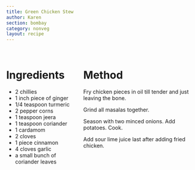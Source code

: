 ```yaml
---
title: Green Chicken Stew
author: Karen
section: bombay
category: nonveg
layout: recipe
---
```



<br>
<div class='columns'> <div class='column is-one-third p-3' markdown='1'>

# Ingredients

* 2 chillies
* 1 inch piece of ginger
* 1/4 teaspoon turmeric
* 2 pepper corns
* 1 teaspoon jeera
* 1 teaspoon coriander
* 1 cardamom
* 2 cloves
* 1 piece cinnamon
* 4 cloves garlic
* a small bunch of coriander leaves



</div> <div class='column is-two-thirds p-3' markdown='1'>

# Method

Fry chicken pieces in oil till tender and just leaving the bone.

Grind all masalas together.

Season with two minced onions. Add potatoes. Cook.

Add sour lime juice last after adding fried chicken.

</div> </div>